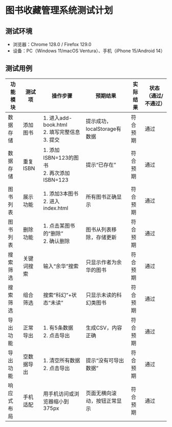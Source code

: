 # 图书收藏管理系统测试计划
## 测试环境
- 浏览器：Chrome 128.0 / Firefox 129.0
- 设备：PC（Windows 11/macOS Ventura）、手机（iPhone 15/Android 14）

## 测试用例
| 功能模块 | 测试项 | 操作步骤 | 预期结果 | 实际结果 | 状态（通过/不通过） |
|----------|--------|----------|----------|----------|---------------------|
| 数据存储 | 添加图书 | 1. 进入add-book.html<br>2. 填写完整信息<br>3. 提交 | 提示成功，localStorage有数据 | 符合预期 | 通过 |
| 数据存储 | 重复ISBN | 1. 添加ISBN=123的图书<br>2. 再次添加ISBN=123 | 提示“已存在” | 符合预期 | 通过 |
| 图书列表 | 展示功能 | 1. 添加3本图书<br>2. 进入index.html | 所有图书正确显示 | 符合预期 | 通过 |
| 图书列表 | 删除功能 | 1. 点击某图书的“删除”<br>2. 确认删除 | 图书从列表移除，存储更新 | 符合预期 | 通过 |
| 搜索筛选 | 关键词搜索 | 输入“余华”搜索 | 只显示作者为余华的图书 | 符合预期 | 通过 |
| 搜索筛选 | 组合筛选 | 搜索“科幻”+状态“未读” | 只显示未读的科幻类图书 | 符合预期 | 通过 |
| 导出功能 | 正常导出 | 1. 有5条数据<br>2. 点击导出 | 生成CSV，内容正确 | 符合预期 | 通过 |
| 导出功能 | 空数据导出 | 1. 清空所有数据<br>2. 点击导出 | 提示“没有可导出数据” | 符合预期 | 通过 |
| 响应式布局 | 手机适配 | 用手机访问或浏览器缩小到375px | 页面无横向滚动，按钮正常显示 | 符合预期 | 通过 |